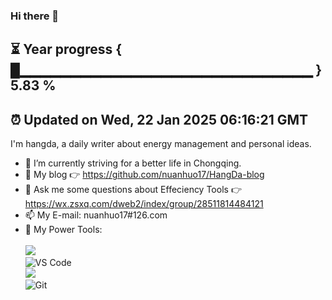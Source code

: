 ### Hi there 👋
⏳ Year progress { █▁▁▁▁▁▁▁▁▁▁▁▁▁▁▁▁▁▁▁▁▁▁▁▁▁▁▁▁▁ } 5.83 %
---
⏰ Updated on Wed, 22 Jan 2025 06:16:21 GMT
---

I'm hangda, a daily writer about energy management and personal ideas.    
- 🔭 I’m currently striving for a better life in Chongqing.     
- 🤔 My blog 👉 https://github.com/nuanhuo17/HangDa-blog       
- 💬 Ask me some questions about Effeciency Tools 👉 https://wx.zsxq.com/dweb2/index/group/28511814484121
- 📫 My E-mail: nuanhuo17#126.com          
- 🔧 My Power Tools: </br>   
![](https://img.shields.io/badge/%E5%86%99%E4%BD%9C%E5%B7%A5%E5%85%B7-VS%20Code-blue)     
![VS Code](https://img.shields.io/badge/%E5%86%99%E4%BD%9C%E5%B7%A5%E5%85%B7-VS%20Code-blue)     
![](https://img.shields.io/badge/%E5%9B%BE%E5%BA%8A-MWeb-lightgrey)       
![Git](https://img.shields.io/badge/-Git-black?style=plastic&logo=git)     

